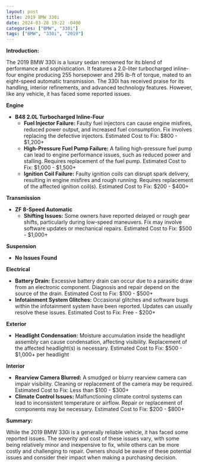 ```yaml
---
layout: post
title: 2019 BMW 330i
date: 2024-03-28 19:22 -0400
categories: ["BMW", "330i"]
tags: ["BMW", "330i", "2019"]
---
```

**Introduction:**

The 2019 BMW 330i is a luxury sedan renowned for its blend of performance and sophistication. It features a 2.0-liter turbocharged inline-four engine producing 255 horsepower and 295 lb-ft of torque, mated to an eight-speed automatic transmission. The 330i has received praise for its handling, interior refinements, and advanced technology features. However, like any vehicle, it has faced some reported issues.

**Engine**

* **B48 2.0L Turbocharged Inline-Four**
    * **Fuel Injector Failure:** Faulty fuel injectors can cause engine misfires, reduced power output, and increased fuel consumption. Fix involves replacing the defective injectors. Estimated Cost to Fix: $800 - $1,200+
    * **High-Pressure Fuel Pump Failure:** A failing high-pressure fuel pump can lead to engine performance issues, such as reduced power and stalling. Requires replacement of the fuel pump. Estimated Cost to Fix: $1,000 - $1,500+
    * **Ignition Coil Failure:** Faulty ignition coils can disrupt spark delivery, resulting in engine misfires and rough running. Requires replacement of the affected ignition coil(s). Estimated Cost to Fix: $200 - $400+

**Transmission**

* **ZF 8-Speed Automatic**
    * **Shifting Issues:** Some owners have reported delayed or rough gear shifts, particularly during low-speed maneuvers. Fix may involve software updates or mechanical repairs. Estimated Cost to Fix: $500 - $1,000+

**Suspension**

* **No Issues Found**

**Electrical**

* **Battery Drain:** Excessive battery drain can occur due to a parasitic draw from an electronic component. Diagnosis and repair depend on the source of the drain. Estimated Cost to Fix: $100 - $500+
* **Infotainment System Glitches:** Occasional glitches and software bugs within the infotainment system have been reported. Updates can usually resolve these issues. Estimated Cost to Fix: Free - $200+

**Exterior**

* **Headlight Condensation:** Moisture accumulation inside the headlight assembly can cause condensation, affecting visibility. Replacement of the affected headlight(s) is necessary. Estimated Cost to Fix: $500 - $1,000+ per headlight

**Interior**

* **Rearview Camera Blurred:** A smudged or blurry rearview camera can impair visibility. Cleaning or replacement of the camera may be required. Estimated Cost to Fix: Less than $100 - $300+
* **Climate Control Issues:** Malfunctioning climate control systems can lead to inconsistent temperature or airflow. Repair or replacement of components may be necessary. Estimated Cost to Fix: $200 - $800+

**Summary:**

While the 2019 BMW 330i is a generally reliable vehicle, it has faced some reported issues. The severity and cost of these issues vary, with some being relatively minor and inexpensive to fix, while others can be more costly and challenging to repair. Owners should be aware of these potential issues and consider their impact when making a purchasing decision.
